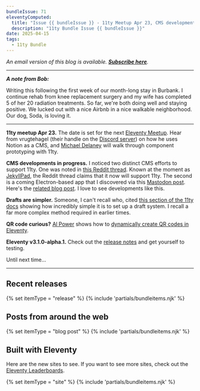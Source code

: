 ```yaml
---
bundleIssue: 71
eleventyComputed:
  title: "Issue {{ bundleIssue }} - 11ty Meetup Apr 23, CMS developments in progress, Drafts are simpler, QR code curious?, Eleventy v3.1.0-alpha.1...And 4 releases, 19 posts, and 6 sites to see"
  description: "11ty Bundle Issue {{ bundleIssue }}"
date: 2025-04-15
tags:
  - 11ty Bundle
---
```


_An email version of this blog is available. **[Subscribe here](#newsletter-subscribe)**._

---

**_A note from Bob:_**

Writing this following the first week of our month-long stay in Burbank. I continue rehab from knee replacement surgery and my wife has completed 5 of her 20 radiation treatments. So far, we're both doing well and staying positive. We lucked out with a nice Airbnb in a nice walkable neighborhood. Our dog, Soda, is loving it.

---

**11ty meetup Apr 23.** The date is set for the next [Eleventy Meetup](https://11tymeetup.dev/events/ep-23-notion-as-a-cms-and-component-prototyping/). Hear from vrugtehagel (their handle on the [Discord server](https://www.11ty.dev/blog/discord/)) on how he uses Notion as a CMS, and [Michael Delaney](https://mwdelaney.me/) will walk through component prototyping with 11ty.

**CMS developments in progress.** I noticed two distinct CMS efforts to support 11ty. One was noted in [this Reddit thread](https://www.reddit.com/r/eleventy/comments/1jtis3i/i_built_a_visual_markdown_editor_for_11ty/). Known at the moment as [JekyllPad](https://www.jekyllpad.com/), the Reddit thread claims that it now will support 11ty. The second is a coming Electron-based app that I discovered via this [Mastodon post](https://mstdn.social/@QueerMatters/114337351259091474). Here's the [related blog post](https://thinkymeat.neocities.org/posts/11tycms/). I love to see developments like this.

**Drafts are simpler.** Someone, I can't recall who, cited [this section of the 11ty docs](<(https://www.11ty.dev/docs/config-preprocessors/#example-drafts)>) showing how incredibly simple it is to set up a draft system. I recall a far more complex method required in earlier times.

**QR code curious?** [Al Power](https://www.alpower.com/) shows how to [dynamically create QR codes in Eleventy](https://www.alpower.com/blog/2025-04-13-dynamically-creating-QR-codes-for-eleventy-posts/).

**Eleventy v3.1.0-alpha.1.** Check out the [release notes](https://github.com/11ty/eleventy/releases/tag/v3.1.0-alpha.1) and get yourself to testing.

Until next time...

---

<div id="issue69-releases"></div>

## Recent releases

{% set itemType = "release" %}
{% include 'partials/bundleitems.njk' %}

## Posts from around the web

{% set itemType = "blog post" %}
{% include 'partials/bundleitems.njk' %}

## Built with Eleventy

Here are the new sites to see. If you want to see more sites, check out the [Eleventy Leaderboards](https://www.11ty.dev/speedlify/).

{% set itemType = "site" %}
{% include 'partials/bundleitems.njk' %}
